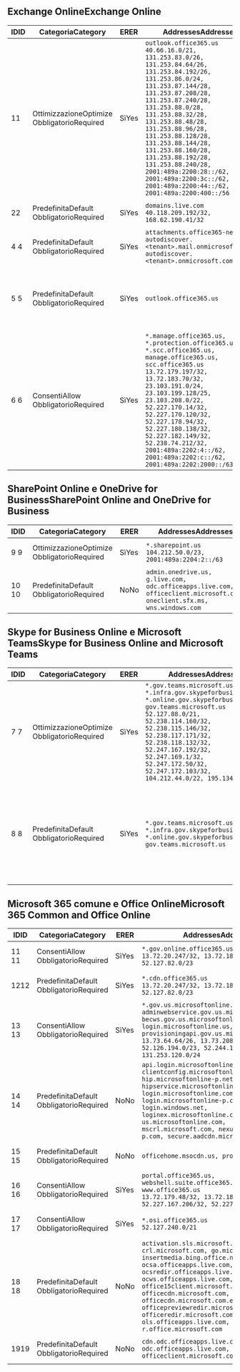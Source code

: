 <!--THIS FILE IS AUTOMATICALLY GENERATED. MANUAL CHANGES WILL BE OVERWRITTEN.-->
<!--Please contact the Office 365 Endpoints team with any questions.-->
<!--USGovGCCHigh endpoints version 2019012800-->
<!--File generated 2019-01-30 08:01:24.7920-->

## <a name="exchange-online"></a><span data-ttu-id="87909-101">Exchange Online</span><span class="sxs-lookup"><span data-stu-id="87909-101">Exchange Online</span></span>

<span data-ttu-id="87909-102">ID</span><span class="sxs-lookup"><span data-stu-id="87909-102">ID</span></span> | <span data-ttu-id="87909-103">Categoria</span><span class="sxs-lookup"><span data-stu-id="87909-103">Category</span></span> | <span data-ttu-id="87909-104">ER</span><span class="sxs-lookup"><span data-stu-id="87909-104">ER</span></span> | <span data-ttu-id="87909-105">Addresses</span><span class="sxs-lookup"><span data-stu-id="87909-105">Addresses</span></span> | <span data-ttu-id="87909-106">Porte</span><span class="sxs-lookup"><span data-stu-id="87909-106">Ports</span></span>
-- | -------------------- | --- | ------------------------------------------------------------------------------------------------------------------------------------------------------------------------------------------------------------------------------------------------------------------------------------------------------------------------------------------------------------------------------------------------------------------------------------------------ | -------------------------------
<span data-ttu-id="87909-107">1</span><span class="sxs-lookup"><span data-stu-id="87909-107">1</span></span> | <span data-ttu-id="87909-108">Ottimizzazione</span><span class="sxs-lookup"><span data-stu-id="87909-108">Optimize</span></span><BR><span data-ttu-id="87909-109">Obbligatorio</span><span class="sxs-lookup"><span data-stu-id="87909-109">Required</span></span> | <span data-ttu-id="87909-110">Sì</span><span class="sxs-lookup"><span data-stu-id="87909-110">Yes</span></span> | `outlook.office365.us`<BR>`40.66.16.0/21, 131.253.83.0/26, 131.253.84.64/26, 131.253.84.192/26, 131.253.86.0/24, 131.253.87.144/28, 131.253.87.208/28, 131.253.87.240/28, 131.253.88.0/28, 131.253.88.32/28, 131.253.88.48/28, 131.253.88.96/28, 131.253.88.128/28, 131.253.88.144/28, 131.253.88.160/28, 131.253.88.192/28, 131.253.88.240/28, 2001:489a:2200:28::/62, 2001:489a:2200:3c::/62, 2001:489a:2200:44::/62, 2001:489a:2200:400::/56` | <span data-ttu-id="87909-111">**TCP:** 443, 80</span><span class="sxs-lookup"><span data-stu-id="87909-111">**TCP:** 443, 80</span></span>
<span data-ttu-id="87909-112">2</span><span class="sxs-lookup"><span data-stu-id="87909-112">2</span></span> | <span data-ttu-id="87909-113">Predefinita</span><span class="sxs-lookup"><span data-stu-id="87909-113">Default</span></span><BR><span data-ttu-id="87909-114">Obbligatorio</span><span class="sxs-lookup"><span data-stu-id="87909-114">Required</span></span> | <span data-ttu-id="87909-115">Sì</span><span class="sxs-lookup"><span data-stu-id="87909-115">Yes</span></span> | `domains.live.com`<BR>`40.118.209.192/32, 168.62.190.41/32` | <span data-ttu-id="87909-116">**TCP:** 443, 80</span><span class="sxs-lookup"><span data-stu-id="87909-116">**TCP:** 443, 80</span></span>
<span data-ttu-id="87909-117">4 </span><span class="sxs-lookup"><span data-stu-id="87909-117">4</span></span> | <span data-ttu-id="87909-118">Predefinita</span><span class="sxs-lookup"><span data-stu-id="87909-118">Default</span></span><BR><span data-ttu-id="87909-119">Obbligatorio</span><span class="sxs-lookup"><span data-stu-id="87909-119">Required</span></span> | <span data-ttu-id="87909-120">Sì</span><span class="sxs-lookup"><span data-stu-id="87909-120">Yes</span></span> | `attachments.office365-net.us, autodiscover.<tenant>.mail.onmicrosoft.com, autodiscover.<tenant>.onmicrosoft.com` | <span data-ttu-id="87909-121">**TCP:** 443, 80</span><span class="sxs-lookup"><span data-stu-id="87909-121">**TCP:** 443, 80</span></span>
<span data-ttu-id="87909-122">5 </span><span class="sxs-lookup"><span data-stu-id="87909-122">5</span></span> | <span data-ttu-id="87909-123">Predefinita</span><span class="sxs-lookup"><span data-stu-id="87909-123">Default</span></span><BR><span data-ttu-id="87909-124">Obbligatorio</span><span class="sxs-lookup"><span data-stu-id="87909-124">Required</span></span> | <span data-ttu-id="87909-125">Sì</span><span class="sxs-lookup"><span data-stu-id="87909-125">Yes</span></span> | `outlook.office365.us` | <span data-ttu-id="87909-126">**TCP:** 143, 25, 587, 993, 995</span><span class="sxs-lookup"><span data-stu-id="87909-126">**TCP:** 143, 25, 587, 993, 995</span></span>
<span data-ttu-id="87909-127">6 </span><span class="sxs-lookup"><span data-stu-id="87909-127">6</span></span> | <span data-ttu-id="87909-128">Consenti</span><span class="sxs-lookup"><span data-stu-id="87909-128">Allow</span></span><BR><span data-ttu-id="87909-129">Obbligatorio</span><span class="sxs-lookup"><span data-stu-id="87909-129">Required</span></span> | <span data-ttu-id="87909-130">Sì</span><span class="sxs-lookup"><span data-stu-id="87909-130">Yes</span></span> | `*.manage.office365.us, *.protection.office365.us, *.scc.office365.us, manage.office365.us, scc.office365.us`<BR>`13.72.179.197/32, 13.72.183.70/32, 23.103.191.0/24, 23.103.199.128/25, 23.103.208.0/22, 52.227.170.14/32, 52.227.170.120/32, 52.227.178.94/32, 52.227.180.138/32, 52.227.182.149/32, 52.238.74.212/32, 2001:489a:2202:4::/62, 2001:489a:2202:c::/62, 2001:489a:2202:2000::/63` | <span data-ttu-id="87909-131">**TCP:** 25, 443</span><span class="sxs-lookup"><span data-stu-id="87909-131">**TCP:** 25, 443</span></span>

## <a name="sharepoint-online-and-onedrive-for-business"></a><span data-ttu-id="87909-132">SharePoint Online e OneDrive for Business</span><span class="sxs-lookup"><span data-stu-id="87909-132">SharePoint Online and OneDrive for Business</span></span>

<span data-ttu-id="87909-133">ID</span><span class="sxs-lookup"><span data-stu-id="87909-133">ID</span></span> | <span data-ttu-id="87909-134">Categoria</span><span class="sxs-lookup"><span data-stu-id="87909-134">Category</span></span> | <span data-ttu-id="87909-135">ER</span><span class="sxs-lookup"><span data-stu-id="87909-135">ER</span></span> | <span data-ttu-id="87909-136">Addresses</span><span class="sxs-lookup"><span data-stu-id="87909-136">Addresses</span></span> | <span data-ttu-id="87909-137">Porte</span><span class="sxs-lookup"><span data-stu-id="87909-137">Ports</span></span>
-- | -------------------- | --- | ----------------------------------------------------------------------------------------------------------------------- | ----------------
<span data-ttu-id="87909-138">9 </span><span class="sxs-lookup"><span data-stu-id="87909-138">9</span></span> | <span data-ttu-id="87909-139">Ottimizzazione</span><span class="sxs-lookup"><span data-stu-id="87909-139">Optimize</span></span><BR><span data-ttu-id="87909-140">Obbligatorio</span><span class="sxs-lookup"><span data-stu-id="87909-140">Required</span></span> | <span data-ttu-id="87909-141">Sì</span><span class="sxs-lookup"><span data-stu-id="87909-141">Yes</span></span> | `*.sharepoint.us`<BR>`104.212.50.0/23, 2001:489a:2204:2::/63` | <span data-ttu-id="87909-142">**TCP:** 443, 80</span><span class="sxs-lookup"><span data-stu-id="87909-142">**TCP:** 443, 80</span></span>
<span data-ttu-id="87909-143">10 </span><span class="sxs-lookup"><span data-stu-id="87909-143">10</span></span> | <span data-ttu-id="87909-144">Predefinita</span><span class="sxs-lookup"><span data-stu-id="87909-144">Default</span></span><BR><span data-ttu-id="87909-145">Obbligatorio</span><span class="sxs-lookup"><span data-stu-id="87909-145">Required</span></span> | <span data-ttu-id="87909-146">No</span><span class="sxs-lookup"><span data-stu-id="87909-146">No</span></span> | `admin.onedrive.us, g.live.com, odc.officeapps.live.com, officeclient.microsoft.com, oneclient.sfx.ms, wns.windows.com` | <span data-ttu-id="87909-147">**TCP:** 443, 80</span><span class="sxs-lookup"><span data-stu-id="87909-147">**TCP:** 443, 80</span></span>

## <a name="skype-for-business-online-and-microsoft-teams"></a><span data-ttu-id="87909-148">Skype for Business Online e Microsoft Teams</span><span class="sxs-lookup"><span data-stu-id="87909-148">Skype for Business Online and Microsoft Teams</span></span>

<span data-ttu-id="87909-149">ID</span><span class="sxs-lookup"><span data-stu-id="87909-149">ID</span></span> | <span data-ttu-id="87909-150">Categoria</span><span class="sxs-lookup"><span data-stu-id="87909-150">Category</span></span> | <span data-ttu-id="87909-151">ER</span><span class="sxs-lookup"><span data-stu-id="87909-151">ER</span></span> | <span data-ttu-id="87909-152">Addresses</span><span class="sxs-lookup"><span data-stu-id="87909-152">Addresses</span></span> | <span data-ttu-id="87909-153">Porte</span><span class="sxs-lookup"><span data-stu-id="87909-153">Ports</span></span>
-- | -------------------- | --- | --------------------------------------------------------------------------------------------------------------------------------------------------------------------------------------------------------------------------------------------------------------------------------------------------------------------------------- | --------------------------------------------------
<span data-ttu-id="87909-154">7 </span><span class="sxs-lookup"><span data-stu-id="87909-154">7</span></span> | <span data-ttu-id="87909-155">Ottimizzazione</span><span class="sxs-lookup"><span data-stu-id="87909-155">Optimize</span></span><BR><span data-ttu-id="87909-156">Obbligatorio</span><span class="sxs-lookup"><span data-stu-id="87909-156">Required</span></span> | <span data-ttu-id="87909-157">Sì</span><span class="sxs-lookup"><span data-stu-id="87909-157">Yes</span></span> | `*.gov.teams.microsoft.us, *.infra.gov.skypeforbusiness.us, *.online.gov.skypeforbusiness.us, gov.teams.microsoft.us`<BR>`52.127.88.0/21, 52.238.114.160/32, 52.238.115.146/32, 52.238.117.171/32, 52.238.118.132/32, 52.247.167.192/32, 52.247.169.1/32, 52.247.172.50/32, 52.247.172.103/32, 104.212.44.0/22, 195.134.228.0/22` | <span data-ttu-id="87909-158">**TCP:** 443, 80</span><span class="sxs-lookup"><span data-stu-id="87909-158">**TCP:** 443, 80</span></span><BR><span data-ttu-id="87909-159">**UDP:** 3478</span><span class="sxs-lookup"><span data-stu-id="87909-159">**UDP:** 3478</span></span>
<span data-ttu-id="87909-160">8 </span><span class="sxs-lookup"><span data-stu-id="87909-160">8</span></span> | <span data-ttu-id="87909-161">Predefinita</span><span class="sxs-lookup"><span data-stu-id="87909-161">Default</span></span><BR><span data-ttu-id="87909-162">Obbligatorio</span><span class="sxs-lookup"><span data-stu-id="87909-162">Required</span></span> | <span data-ttu-id="87909-163">Sì</span><span class="sxs-lookup"><span data-stu-id="87909-163">Yes</span></span> | `*.gov.teams.microsoft.us, *.infra.gov.skypeforbusiness.us, *.online.gov.skypeforbusiness.us, gov.teams.microsoft.us` | <span data-ttu-id="87909-164">**TCP:** 5061, 50000-59999</span><span class="sxs-lookup"><span data-stu-id="87909-164">**TCP:** 5061, 50000-59999</span></span><BR><span data-ttu-id="87909-165">**UDP:** 50000-59999</span><span class="sxs-lookup"><span data-stu-id="87909-165">**UDP:** 50000-59999</span></span>

## <a name="microsoft-365-common-and-office-online"></a><span data-ttu-id="87909-166">Microsoft 365 comune e Office Online</span><span class="sxs-lookup"><span data-stu-id="87909-166">Microsoft 365 Common and Office Online</span></span>

<span data-ttu-id="87909-167">ID</span><span class="sxs-lookup"><span data-stu-id="87909-167">ID</span></span> | <span data-ttu-id="87909-168">Categoria</span><span class="sxs-lookup"><span data-stu-id="87909-168">Category</span></span> | <span data-ttu-id="87909-169">ER</span><span class="sxs-lookup"><span data-stu-id="87909-169">ER</span></span> | <span data-ttu-id="87909-170">Addresses</span><span class="sxs-lookup"><span data-stu-id="87909-170">Addresses</span></span> | <span data-ttu-id="87909-171">Porte</span><span class="sxs-lookup"><span data-stu-id="87909-171">Ports</span></span>
-- | ------------------- | --- | ---------------------------------------------------------------------------------------------------------------------------------------------------------------------------------------------------------------------------------------------------------------------------------------------------------------------------------------------------------------------------------------------- | ----------------
<span data-ttu-id="87909-172">11 </span><span class="sxs-lookup"><span data-stu-id="87909-172">11</span></span> | <span data-ttu-id="87909-173">Consenti</span><span class="sxs-lookup"><span data-stu-id="87909-173">Allow</span></span><BR><span data-ttu-id="87909-174">Obbligatorio</span><span class="sxs-lookup"><span data-stu-id="87909-174">Required</span></span> | <span data-ttu-id="87909-175">Sì</span><span class="sxs-lookup"><span data-stu-id="87909-175">Yes</span></span> | `*.gov.online.office365.us`<BR>`13.72.20.247/32, 13.72.185.126/32, 52.127.82.0/23` | <span data-ttu-id="87909-176">**TCP:** 443</span><span class="sxs-lookup"><span data-stu-id="87909-176">**TCP:** 443</span></span>
<span data-ttu-id="87909-177">12</span><span class="sxs-lookup"><span data-stu-id="87909-177">12</span></span> | <span data-ttu-id="87909-178">Predefinita</span><span class="sxs-lookup"><span data-stu-id="87909-178">Default</span></span><BR><span data-ttu-id="87909-179">Obbligatorio</span><span class="sxs-lookup"><span data-stu-id="87909-179">Required</span></span> | <span data-ttu-id="87909-180">Sì</span><span class="sxs-lookup"><span data-stu-id="87909-180">Yes</span></span> | `*.cdn.office365.us`<BR>`13.72.20.247/32, 13.72.185.126/32, 52.127.82.0/23` | <span data-ttu-id="87909-181">**TCP:** 443</span><span class="sxs-lookup"><span data-stu-id="87909-181">**TCP:** 443</span></span>
<span data-ttu-id="87909-182">13 </span><span class="sxs-lookup"><span data-stu-id="87909-182">13</span></span> | <span data-ttu-id="87909-183">Consenti</span><span class="sxs-lookup"><span data-stu-id="87909-183">Allow</span></span><BR><span data-ttu-id="87909-184">Obbligatorio</span><span class="sxs-lookup"><span data-stu-id="87909-184">Required</span></span> | <span data-ttu-id="87909-185">Sì</span><span class="sxs-lookup"><span data-stu-id="87909-185">Yes</span></span> | `*.gov.us.microsoftonline.com, adminwebservice.gov.us.microsoftonline.com, becws.gov.us.microsoftonline.com, login.microsoftonline.us, provisioningapi.gov.us.microsoftonline.com`<BR>`13.73.64.64/26, 13.73.208.128/25, 52.126.194.0/23, 52.244.120.128/25, 131.253.120.0/24` | <span data-ttu-id="87909-186">**TCP:** 443</span><span class="sxs-lookup"><span data-stu-id="87909-186">**TCP:** 443</span></span>
<span data-ttu-id="87909-187">14 </span><span class="sxs-lookup"><span data-stu-id="87909-187">14</span></span> | <span data-ttu-id="87909-188">Predefinita</span><span class="sxs-lookup"><span data-stu-id="87909-188">Default</span></span><BR><span data-ttu-id="87909-189">Obbligatorio</span><span class="sxs-lookup"><span data-stu-id="87909-189">Required</span></span> | <span data-ttu-id="87909-190">No</span><span class="sxs-lookup"><span data-stu-id="87909-190">No</span></span> | `api.login.microsoftonline.com, clientconfig.microsoftonline-p.net, hip.microsoftonline-p.net, hipservice.microsoftonline.com, login.microsoftonline.com, login.microsoftonline-p.com, login.windows.net, loginex.microsoftonline.com, login-us.microsoftonline.com, mscrl.microsoft.com, nexus.microsoftonline-p.com, secure.aadcdn.microsoftonline-p.com` | <span data-ttu-id="87909-191">**TCP:** 443</span><span class="sxs-lookup"><span data-stu-id="87909-191">**TCP:** 443</span></span>
<span data-ttu-id="87909-192">15 </span><span class="sxs-lookup"><span data-stu-id="87909-192">15</span></span> | <span data-ttu-id="87909-193">Predefinita</span><span class="sxs-lookup"><span data-stu-id="87909-193">Default</span></span><BR><span data-ttu-id="87909-194">Obbligatorio</span><span class="sxs-lookup"><span data-stu-id="87909-194">Required</span></span> | <span data-ttu-id="87909-195">No</span><span class="sxs-lookup"><span data-stu-id="87909-195">No</span></span> | `officehome.msocdn.us, prod.msocdn.us` | <span data-ttu-id="87909-196">**TCP:** 443, 80</span><span class="sxs-lookup"><span data-stu-id="87909-196">**TCP:** 443, 80</span></span>
<span data-ttu-id="87909-197">16 </span><span class="sxs-lookup"><span data-stu-id="87909-197">16</span></span> | <span data-ttu-id="87909-198">Consenti</span><span class="sxs-lookup"><span data-stu-id="87909-198">Allow</span></span><BR><span data-ttu-id="87909-199">Obbligatorio</span><span class="sxs-lookup"><span data-stu-id="87909-199">Required</span></span> | <span data-ttu-id="87909-200">Sì</span><span class="sxs-lookup"><span data-stu-id="87909-200">Yes</span></span> | `portal.office365.us, webshell.suite.office365.us, www.office365.us`<BR>`13.72.179.48/32, 13.72.188.8/32, 52.227.167.206/32, 52.227.170.242/32` | <span data-ttu-id="87909-201">**TCP:** 443, 80</span><span class="sxs-lookup"><span data-stu-id="87909-201">**TCP:** 443, 80</span></span>
<span data-ttu-id="87909-202">17 </span><span class="sxs-lookup"><span data-stu-id="87909-202">17</span></span> | <span data-ttu-id="87909-203">Consenti</span><span class="sxs-lookup"><span data-stu-id="87909-203">Allow</span></span><BR><span data-ttu-id="87909-204">Obbligatorio</span><span class="sxs-lookup"><span data-stu-id="87909-204">Required</span></span> | <span data-ttu-id="87909-205">Sì</span><span class="sxs-lookup"><span data-stu-id="87909-205">Yes</span></span> | `*.osi.office365.us`<BR>`52.127.240.0/21` | <span data-ttu-id="87909-206">**TCP:** 443</span><span class="sxs-lookup"><span data-stu-id="87909-206">**TCP:** 443</span></span>
<span data-ttu-id="87909-207">18 </span><span class="sxs-lookup"><span data-stu-id="87909-207">18</span></span> | <span data-ttu-id="87909-208">Predefinita</span><span class="sxs-lookup"><span data-stu-id="87909-208">Default</span></span><BR><span data-ttu-id="87909-209">Obbligatorio</span><span class="sxs-lookup"><span data-stu-id="87909-209">Required</span></span> | <span data-ttu-id="87909-210">No</span><span class="sxs-lookup"><span data-stu-id="87909-210">No</span></span> | `activation.sls.microsoft.com, crl.microsoft.com, go.microsoft.com, insertmedia.bing.office.net, ocsa.officeapps.live.com, ocsredir.officeapps.live.com, ocws.officeapps.live.com, office15client.microsoft.com, officecdn.microsoft.com, officecdn.microsoft.com.edgesuite.net, officepreviewredir.microsoft.com, officeredir.microsoft.com, ols.officeapps.live.com, r.office.microsoft.com` | <span data-ttu-id="87909-211">**TCP:** 443, 80</span><span class="sxs-lookup"><span data-stu-id="87909-211">**TCP:** 443, 80</span></span>
<span data-ttu-id="87909-212">19</span><span class="sxs-lookup"><span data-stu-id="87909-212">19</span></span> | <span data-ttu-id="87909-213">Predefinita</span><span class="sxs-lookup"><span data-stu-id="87909-213">Default</span></span><BR><span data-ttu-id="87909-214">Obbligatorio</span><span class="sxs-lookup"><span data-stu-id="87909-214">Required</span></span> | <span data-ttu-id="87909-215">No</span><span class="sxs-lookup"><span data-stu-id="87909-215">No</span></span> | `cdn.odc.officeapps.live.com, odc.officeapps.live.com, officeclient.microsoft.com` | <span data-ttu-id="87909-216">**TCP:** 443, 80</span><span class="sxs-lookup"><span data-stu-id="87909-216">**TCP:** 443, 80</span></span>
